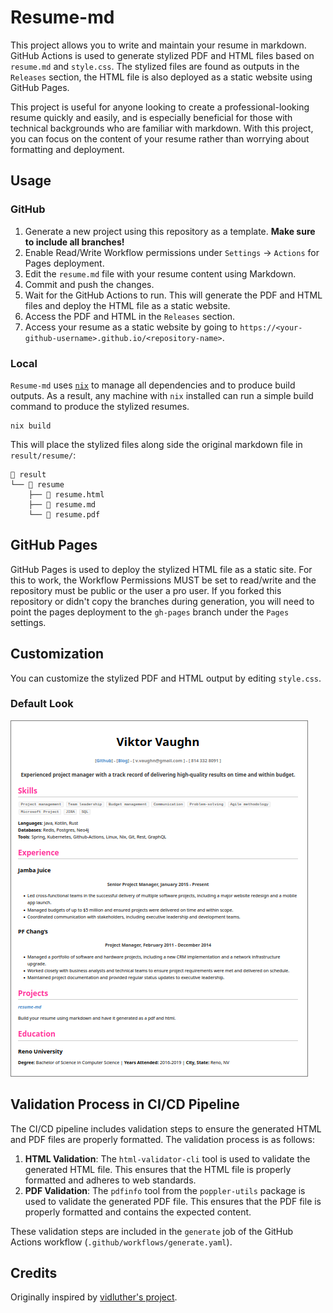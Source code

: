 # Resume-md

This project allows you to write and maintain your resume in markdown. GitHub
Actions is used to generate stylized PDF and HTML files based on `resume.md`
and `style.css`. The stylized files are found as outputs in the `Releases`
section, the HTML file is also deployed as a static website using GitHub Pages.

This project is useful for anyone looking to create a professional-looking
resume quickly and easily, and is especially beneficial for those with
technical backgrounds who are familiar with markdown. With this project, you
can focus on the content of your resume rather than worrying about formatting
and deployment.


## Usage


### GitHub

1. Generate a new project using this repository as a template. **Make sure to include all branches!**
2. Enable Read/Write Workflow permissions under `Settings` -> `Actions` for Pages deployment.
3. Edit the `resume.md` file with your resume content using Markdown.
4. Commit and push the changes.
5. Wait for the GitHub Actions to run. This will generate the PDF and HTML files and deploy
the HTML file as a static website.
6. Access the PDF and HTML in the `Releases` section.
7. Access your resume as a static website by going to `https://<your-github-username>.github.io/<repository-name>`.


### Local

`Resume-md` uses [`nix`](https://www.nixos.org) to manage all dependencies and
to produce build outputs. As a result, any machine with `nix` installed can run
a simple build command to produce the stylized resumes.
```shell
nix build
```

This will place the stylized files along side the original markdown file in
`result/resume/`:
```shell
 result
└──  resume
    ├──  resume.html
    ├──  resume.md
    └──  resume.pdf
```

## GitHub Pages

GitHub Pages is used to deploy the stylized HTML file as a static site. For this to work,
the Workflow Permissions MUST be set to read/write and the repository must be public or
the user a pro user. If you forked this repository or didn't copy the branches during generation,
you will need to point the pages deployment to the `gh-pages` branch under the `Pages` settings.


## Customization

You can customize the stylized PDF and HTML output by editing `style.css`.


### Default Look

![demo](./demo.png)


## Validation Process in CI/CD Pipeline

The CI/CD pipeline includes validation steps to ensure the generated HTML and PDF files are properly formatted. The validation process is as follows:

1. **HTML Validation**: The `html-validator-cli` tool is used to validate the generated HTML file. This ensures that the HTML file is properly formatted and adheres to web standards.
2. **PDF Validation**: The `pdfinfo` tool from the `poppler-utils` package is used to validate the generated PDF file. This ensures that the PDF file is properly formatted and contains the expected content.

These validation steps are included in the `generate` job of the GitHub Actions workflow (`.github/workflows/generate.yaml`).

## Credits

Originally inspired by [vidluther's project](https://github.com/vidluther/markdown-resume).
